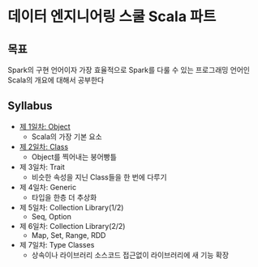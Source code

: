 # 데이터 엔지니어링 스쿨 Scala 파트

## 목표

Spark의 구현 언어이자 가장 효율적으로 Spark를 다룰 수 있는 프로그래밍 언어인 Scala의 개요에 대해서 공부한다

## Syllabus

* [제 1일차: Object](/Class1.html)
  * Scala의 가장 기본 요소
* [제 2일차: Class](/Class2.html)
  * Object를 찍어내는 붕어빵틀
* 제 3일차: Trait
  * 비슷한 속성을 지닌 Class들을 한 번에 다루기
* 제 4일차: Generic
  * 타입을 한층 더 추상화
* 제 5일차: Collection Library(1/2)
  * Seq, Option
* 제 6일차: Collection Library(2/2)
  * Map, Set, Range, RDD
* 제 7일차: Type Classes
  * 상속이나 라이브러리 소스코드 접근없이 라이브러리에 새 기능 확장
